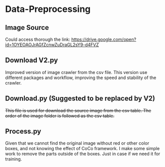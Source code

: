 # Data-Preprocessing

## Image Source
Could access thorough the link: https://drive.google.com/open?id=1OYEOAOJrAGfZcnwZuDraGL2sY9-d4FVZ

## Download V2.py
Improved version of image crawler from the csv file.
This version use different packages and workflow, improving the speed and stability of the crawler.

## Download.py (Suggested to be replaced by V2)
~~This file is used for download the source image from the csv table. 
The order of the image folder is followed as the csv table.~~

## Process.py 
Given that we cannot find the original image without red or other color boxes, and not knowing the effect 
of CoCo framework. I make some simple work to remove the parts outside of the boxes. Just in case if we need it for training.
